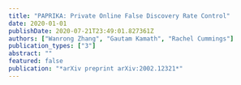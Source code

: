 ```yaml
---
title: "PAPRIKA: Private Online False Discovery Rate Control"
date: 2020-01-01
publishDate: 2020-07-21T23:49:01.827361Z
authors: ["Wanrong Zhang", "Gautam Kamath", "Rachel Cummings"]
publication_types: ["3"]
abstract: ""
featured: false
publication: "*arXiv preprint arXiv:2002.12321*"
---
```


